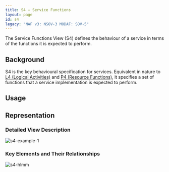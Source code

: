 ```yaml
---
title: S4 – Service Functions
layout: page
id: s4
legacy: "NAF v3: NSOV-3 MODAF: SOV-5"
---
```




The Service Functions View (S4) defines the behaviour of a service in
terms of the functions it is expected to perform.

## Background

S4 is the key behavioural specification for services. Equivalent in
nature to [L4 (Logical Activities)](l4.html) and [P4 (Resource
Functions)](p4.html), it specifies a set of functions that a service
implementation is expected to perform.

## Usage

## Representation

### Detailed View Description

![s4-example-1](http://nafdocs.org/wp-content/uploads/2013/06/s4-example-1.png)

### Key Elements and Their Relationships

![s4-hlmm](http://nafdocs.org/wp-content/uploads/2013/06/s4-hlmm.png)


